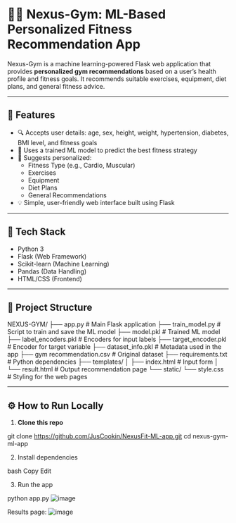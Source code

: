 # 🏋️‍♂️ Nexus-Gym: ML-Based Personalized Fitness Recommendation App

Nexus-Gym is a machine learning-powered Flask web application that provides **personalized gym recommendations** based on a user’s health profile and fitness goals. It recommends suitable exercises, equipment, diet plans, and general fitness advice.

---

## 🚀 Features

- 🔍 Accepts user details: age, sex, height, weight, hypertension, diabetes, BMI level, and fitness goals
- 🤖 Uses a trained ML model to predict the best fitness strategy
- 🏃 Suggests personalized:
  - Fitness Type (e.g., Cardio, Muscular)
  - Exercises
  - Equipment
  - Diet Plans
  - General Recommendations
- 💡 Simple, user-friendly web interface built using Flask

---

## 🧠 Tech Stack

- Python 3
- Flask (Web Framework)
- Scikit-learn (Machine Learning)
- Pandas (Data Handling)
- HTML/CSS (Frontend)

---

## 📁 Project Structure

NEXUS-GYM/
├── app.py # Main Flask application
├── train_model.py # Script to train and save the ML model
├── model.pkl # Trained ML model
├── label_encoders.pkl # Encoders for input labels
├── target_encoder.pkl # Encoder for target variable
├── dataset_info.pkl # Metadata used in the app
├── gym recommendation.csv # Original dataset
├── requirements.txt # Python dependencies
├── templates/
│ ├── index.html # Input form
│ └── result.html # Output recommendation page
└── static/
└── style.css # Styling for the web pages


---

## ⚙️ How to Run Locally

1. **Clone this repo**

git clone https://github.com/JusCookin/NexusFit-ML-app.git
cd nexus-gym-ml-app

2. Install dependencies

bash
Copy
Edit

3. Run the app

python app.py
![image](https://github.com/user-attachments/assets/ff70f7f9-7c91-4c00-98c6-9f82df5c5e39)

Results page:
![image](https://github.com/user-attachments/assets/ce2161ab-0ceb-4c8f-86a0-9adf059ea23c)


